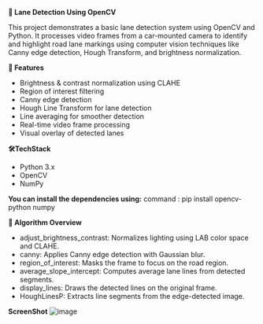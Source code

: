 **🚗 Lane Detection Using OpenCV**

This project demonstrates a basic lane detection system using OpenCV and Python. It processes video frames from a car-mounted camera to identify and highlight road lane markings using computer vision techniques like Canny edge detection, Hough Transform, and brightness normalization.

**🧠 Features**
* Brightness & contrast normalization using CLAHE
* Region of interest filtering
* Canny edge detection
* Hough Line Transform for lane detection
* Line averaging for smoother detection
* Real-time video frame processing
* Visual overlay of detected lanes

**🛠️TechStack**
* Python 3.x
* OpenCV
* NumPy

**You can install the dependencies using:**
command :
pip install opencv-python numpy

**🧠 Algorithm Overview**
* adjust_brightness_contrast: Normalizes lighting using LAB color space and CLAHE.
* canny: Applies Canny edge detection with Gaussian blur.
* region_of_interest: Masks the frame to focus on the road region.
* average_slope_intercept: Computes average lane lines from detected segments.
* display_lines: Draws the detected lines on the original frame.
* HoughLinesP: Extracts line segments from the edge-detected image.

**ScreenShot**
![image](https://github.com/user-attachments/assets/a6b49509-8b5d-49bc-b0b1-f552cae663d6)

